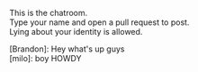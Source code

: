 This is the chatroom.  
Type your name and open a pull request to post.  
Lying about your identity is allowed. 

[Brandon]: Hey what's up guys  
[milo]: boy HOWDY  
